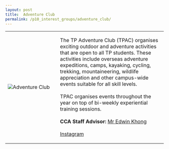 ```yaml
---
layout: post
title:  Adventure Club
permalink: /p10_interest_groups/adventure_club/
---
```


<table>
    <tr>
        <td style="width:33%"><image src="{{site.baseurl}}/images/CCA_adventure_club.jpg" style="display:block;margin-left:auto;margin-right:auto;" alt="Adventure Club"></image></td>
        <td>
            <p>
                The TP Adventure Club (TPAC) organises exciting outdoor and adventure activities that are open to all TP students. These activities include overseas adventure expeditions, camps, kayaking, cycling, trekking, mountaineering, wildlife appreciation and other campus-wide events suitable for all skill levels.<br>
                <br>
                TPAC organises events throughout the year on top of bi-weekly experiential training sessions.<br>
                <br>
                <b>CCA Staff Advisor:</b> <a href="mailto:edwink@tp.edu.sg">Mr Edwin Khong</a><br>
                <br>
                <a href="https://www.instagram.com/tpadventureclub">Instagram</a>
            </p>
        </td>
    </tr>
 
</table>
